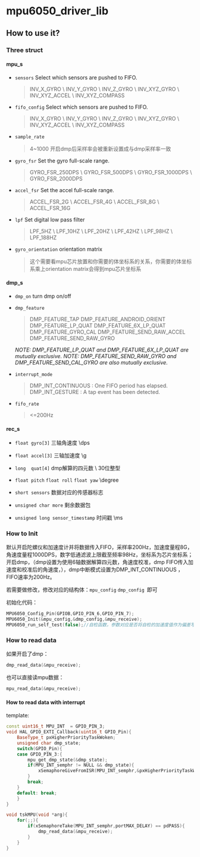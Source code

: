 # mpu6050_driver_lib

## How to use it?

### Three struct

#### mpu_s		

  + `sensors`  	 Select which sensors are pushed to FIFO.

    > INV_X_GYRO \ INV_Y_GYRO \ INV_Z_GYRO \ 
    > INV_XYZ_GYRO \ INV_XYZ_ACCEL \ INV_XYZ_COMPASS
    
  + `fifo_config`  	Select which sensors are pushed to FIFO.

	> INV_X_GYRO \ INV_Y_GYRO \ INV_Z_GYRO \ 
	> INV_XYZ_GYRO \ INV_XYZ_ACCEL \ INV_XYZ_COMPASS
	
  + `sample_rate` 

	>4~1000 开启dmp后采样率会被重新设置成与dmp采样率一致
	
  + `gyro_fsr`   Set the gyro full-scale range.

	> GYRO_FSR_250DPS \ GYRO_FSR_500DPS \ GYRO_FSR_1000DPS \ GYRO_FSR_2000DPS

  + `accel_fsr`	Set the accel full-scale range.

	> ACCEL_FSR_2G \ ACCEL_FSR_4G \ ACCEL_FSR_8G \ ACCEL_FSR_16G

  + `lpf` Set digital low pass filter

	> LPF_5HZ \ LPF_10HZ \ LPF_20HZ \ LPF_42HZ \ LPF_98HZ \ LPF_188HZ

  + `gyro_orientation` orientation matrix

	> 这个需要看mpu芯片放置和你需要的体坐标系的关系，你需要的体坐标系乘上orientation matrix会得到mpu芯片坐标系

#### dmp_s

+ `dmp_on` turn dmp on/off
+ `dmp_feature`

	> DMP_FEATURE_TAP
	> DMP_FEATURE_ANDROID_ORIENT
	> DMP_FEATURE_LP_QUAT
	> DMP_FEATURE_6X_LP_QUAT
	> DMP_FEATURE_GYRO_CAL
	> DMP_FEATURE_SEND_RAW_ACCEL
	> DMP_FEATURE_SEND_RAW_GYRO
	
	 *NOTE: DMP_FEATURE_LP_QUAT and DMP_FEATURE_6X_LP_QUAT are mutually exclusive.
	 NOTE: DMP_FEATURE_SEND_RAW_GYRO and DMP_FEATURE_SEND_CAL_GYRO are also mutually exclusive.*

+ `interrupt_mode` 

	> DMP_INT_CONTINUOUS : One FIFO period has elapsed.
	> DMP_INT_GESTURE : A tap event has been detected.

+ `fifo_rate`

	> <=200Hz

#### rec_s

+ `float gyro[3]` 三轴角速度  \dps

+ `float accel[3]` 三轴加速度 \g

+ `long  quat[4]` dmp解算的四元数 \ 30位整型

+ `float pitch` `float roll` `float yaw` \degree

+ `short sensors`  数据对应的传感器标志

+ `unsigned char more`  剩余数据包

+ `unsigned long sensor_timestamp`  时间戳 \ms

### How to Init

默认开启陀螺仪和加速度计并将数据传入FIFO，采样率200Hz，加速度量程8G，角速度量程1000DPS，数字低通滤波上限截至频率98Hz，坐标系为芯片坐标系；开启dmp，（dmp设置为使用6轴数据解算四元数，角速度校准，dmp FIFO传入加速度和校准后的角速度，），dmp中断模式设置为DMP_INT_CONTINUOUS ，FIFO速率为200Hz。

若需要做修改，修改对应的结构体：`mpu_config` `dmp_config `即可

初始化代码：

```C++
MPU6050_Config_Pin(GPIOB,GPIO_PIN_6,GPIO_PIN_7);
MPU6050_Init(&mpu_config,&dmp_config,&mpu_receive);
MPU6050_run_self_test(false);//自检函数，参数对应是否将自检的加速度值作为偏差写入对应寄存器
```

### How to read data

如果开启了dmp：

```C++
dmp_read_data(&mpu_receive);
```

也可以直接读mpu数据：

```C++
mpu_read_data(&mpu_receive);
```

#### How to read data with interrupt

template:

```C++
const uint16_t MPU_INT  = GPIO_PIN_3;
void HAL_GPIO_EXTI_Callback(uint16_t GPIO_Pin){
	BaseType_t pxHigherPriorityTaskWoken;
	unsigned char dmp_state;
 	switch(GPIO_Pin){
	case GPIO_PIN_3:{
		mpu_get_dmp_state(&dmp_state);
		if(MPU_INT_semphr != NULL && dmp_state){
			xSemaphoreGiveFromISR(MPU_INT_semphr,&pxHigherPriorityTaskWoken);
		}
		break;
	}
	default: break;
	}
}
```

```C++
void tskMPU(void *arg){
	for(;;){
		if(xSemaphoreTake(MPU_INT_semphr,portMAX_DELAY) == pdPASS){
			dmp_read_data(&mpu_receive);
		}
	}
}
```

